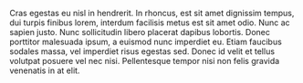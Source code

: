 Cras egestas eu nisl in hendrerit. In rhoncus, est sit amet dignissim tempus, dui turpis finibus lorem, interdum facilisis metus est sit amet odio. Nunc ac sapien justo. Nunc sollicitudin libero placerat dapibus lobortis. Donec porttitor malesuada ipsum, a euismod nunc imperdiet eu. Etiam faucibus sodales massa, vel imperdiet risus egestas sed. Donec id velit et tellus volutpat posuere vel nec nisi. Pellentesque tempor nisi non felis gravida venenatis in at elit. 
